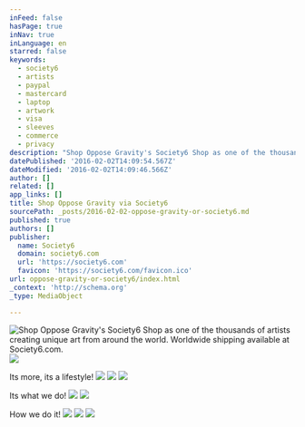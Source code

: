 ```yaml
---
inFeed: false
hasPage: true
inNav: true
inLanguage: en
starred: false
keywords:
  - society6
  - artists
  - paypal
  - mastercard
  - laptop
  - artwork
  - visa
  - sleeves
  - commerce
  - privacy
description: "Shop Oppose Gravity's Society6 Shop as one of the thousands of artists creating unique art from around the world. Worldwide shipping available at Society6.com."
datePublished: '2016-02-02T14:09:54.567Z'
dateModified: '2016-02-02T14:09:46.566Z'
author: []
related: []
app_links: []
title: Shop Oppose Gravity via Society6
sourcePath: _posts/2016-02-02-oppose-gravity-or-society6.md
published: true
authors: []
publisher:
  name: Society6
  domain: society6.com
  url: 'https://society6.com'
  favicon: 'https://society6.com/favicon.ico'
url: oppose-gravity-or-society6/index.html
_context: 'http://schema.org'
_type: MediaObject

---
```

![Shop Oppose Gravity's Society6 Shop as one of the thousands of artists creating unique art from around the world. Worldwide shipping available at Society6.com.](https://the-grid-user-content.s3-us-west-2.amazonaws.com/e818b8db-58fe-423e-aa03-88b442c280d7.JPG)
![](https://s3-us-west-2.amazonaws.com/the-grid-img/p/5189900891f38761629c13d167ec410e07989d4f.jpg)

Its more, its a lifestyle!
![](https://s3-us-west-2.amazonaws.com/the-grid-img/p/850dd0f1d8588a5af1602617627beda17c0d7dd7.jpg)
![](https://s3-us-west-2.amazonaws.com/the-grid-img/p/59ddaf12dc70252e05a4a05c229198ce4aaf86d8.jpg)
![](https://s3-us-west-2.amazonaws.com/the-grid-img/p/baa0b5be67938626f86cea0a1adb8712fbedf323.jpg)

Its what we do!
![](https://s3-us-west-2.amazonaws.com/the-grid-img/p/3452a413eed583751c48c353e6287aa53a0a5dd9.jpg)
![](https://s3-us-west-2.amazonaws.com/the-grid-img/p/9c1515b06e8bc7695a90b2fe90ba0f4628a13c3c.jpg)

How we do it!
![](https://s3-us-west-2.amazonaws.com/the-grid-img/p/e295cc53e3b48e0d4540e939c07e093a27f6c3fa.jpg)
![](https://s3-us-west-2.amazonaws.com/the-grid-img/p/ae36ea8f07fc0cb45155c27a4eb08151132a1f05.jpg)
![](https://s3-us-west-2.amazonaws.com/the-grid-img/p/0258ca723ce5a3034a06c17cba712b0c28c51e03.jpg)